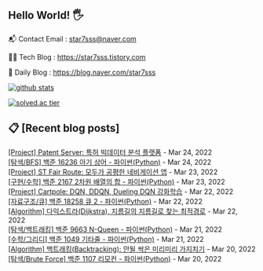 ## Hello World! 🖐

📬 Contact Email : star7sss@naver.com

👨‍💻 Tech Blog : https://star7sss.tistory.com

🤪 Daily Blog : https://blog.naver.com/star7sss

[![github stats](https://github-readme-stats.vercel.app/api?username=jangThang&show_icons=true&hide_border=False)](https://star7sss.tistory.com)

[![solved.ac tier](http://mazassumnida.wtf/api/v2/generate_badge?boj=star7sss)](https://solved.ac/star7sss)

## 📋 [Recent blog posts]
[[Project] Patent Server: 특허 빅데이터 분석 플랫폼](https://star7sss.tistory.com/369) - Mar 24, 2022<br>
[[탐색/BFS] 백준 16236 아기 상어 - 파이썬(Python)](https://star7sss.tistory.com/298) - Mar 24, 2022<br>
[[Project] ST Fair Route: 모두가 공평한 네비게이션 앱](https://star7sss.tistory.com/367) - Mar 23, 2022<br>
[[구현/수학] 백준 2167 2차원 배열의 합 - 파이썬(Python)](https://star7sss.tistory.com/297) - Mar 23, 2022<br>
[[Project] Cartpole: DQN, DDQN, Dueling DQN 강화학습](https://star7sss.tistory.com/357) - Mar 22, 2022<br>
[[자료구조/큐] 백준 18258 큐 2 - 파이썬(Python)](https://star7sss.tistory.com/296) - Mar 22, 2022<br>
[[Algorithm] 다익스트라(Dijkstra), 지름길의 지름길로 찾는 최적경로](https://star7sss.tistory.com/356) - Mar 22, 2022<br>
[[탐색/백트래킹] 백준 9663 N-Queen - 파이썬(Python)](https://star7sss.tistory.com/353) - Mar 21, 2022<br>
[[수학/그리디] 백준 1049 기타줄 - 파이썬(Python)](https://star7sss.tistory.com/295) - Mar 21, 2022<br>
[[Algorithm] 백트래킹(Backtracking): 안될 싹은 미리미리 가지치기](https://star7sss.tistory.com/352) - Mar 20, 2022<br>
[[탐색/Brute Force] 백준 1107 리모컨 - 파이썬(Python)](https://star7sss.tistory.com/294) - Mar 20, 2022<br>
